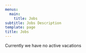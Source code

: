 ```yaml
---
menus:
  main:
    title: Jobs
subtitle: Jobs Description
template: page
title: Jobs
---
```

Currently we have no active vacations